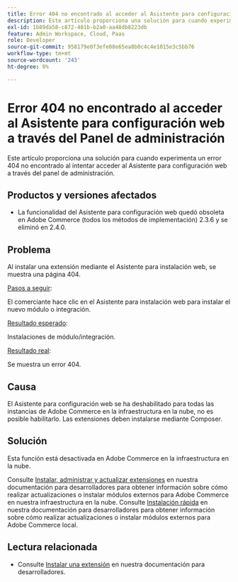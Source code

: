 ```yaml
---
title: Error 404 no encontrado al acceder al Asistente para configuración web a través del Panel de administración
description: Este artículo proporciona una solución para cuando experimenta un error 404 no encontrado al intentar acceder al Asistente para configuración web a través del panel de administración.
exl-id: 1b89da58-c872-481b-b2a0-aa48db8223db
feature: Admin Workspace, Cloud, Paas
role: Developer
source-git-commit: 958179e0f3efe08e65ea8b0c4c4e1015e3c5bb76
workflow-type: tm+mt
source-wordcount: '243'
ht-degree: 0%

---
```


# Error 404 no encontrado al acceder al Asistente para configuración web a través del Panel de administración

Este artículo proporciona una solución para cuando experimenta un error 404 no encontrado al intentar acceder al Asistente para configuración web a través del panel de administración.

## Productos y versiones afectados

* La funcionalidad del Asistente para configuración web quedó obsoleta en Adobe Commerce (todos los métodos de implementación) 2.3.6 y se eliminó en 2.4.0.

## Problema

Al instalar una extensión mediante el Asistente para instalación web, se muestra una página 404.

<u>Pasos a seguir</u>:

El comerciante hace clic en el Asistente para instalación web para instalar el nuevo módulo o integración.

<u>Resultado esperado</u>:

Instalaciones de módulo/integración.

<u>Resultado real</u>:

Se muestra un error 404.

## Causa

El Asistente para configuración web se ha deshabilitado para todas las instancias de Adobe Commerce en la infraestructura en la nube, no es posible habilitarlo. Las extensiones deben instalarse mediante Composer.

## Solución

Esta función está desactivada en Adobe Commerce en la infraestructura en la nube.

Consulte [Instalar, administrar y actualizar extensiones](https://devdocs.magento.com/cloud/howtos/install-components.html) en nuestra documentación para desarrolladores para obtener información sobre cómo realizar actualizaciones o instalar módulos externos para Adobe Commerce en nuestra infraestructura en la nube.
Consulte [Instalación rápida](https://devdocs.magento.com/guides/v2.3/install-gde/composer.html) en nuestra documentación para desarrolladores para obtener información sobre cómo realizar actualizaciones o instalar módulos externos para Adobe Commerce local.

## Lectura relacionada

* Consulte [Instalar una extensión](https://devdocs.magento.com/cloud/howtos/install-components.html#install-an-extension) en nuestra documentación para desarrolladores.
